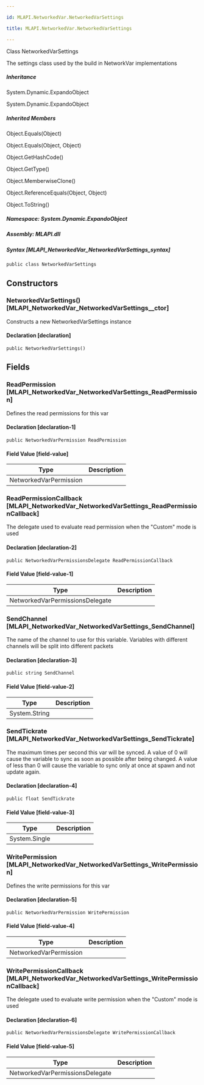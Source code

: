 ```yaml
---

id: MLAPI.NetworkedVar.NetworkedVarSettings

title: MLAPI.NetworkedVar.NetworkedVarSettings

---
```


Class NetworkedVarSettings

<div class="markdown level0 summary" markdown="1">

The settings class used by the build in NetworkVar implementations

</div>

<div class="markdown level0 conceptual" markdown="1">

</div>

<div class="inheritance" markdown="1">

##### Inheritance

<div class="level0" markdown="1">

System.Dynamic.ExpandoObject

</div>

<div class="level1" markdown="1">

System.Dynamic.ExpandoObject

</div>

</div>

<div class="inheritedMembers" markdown="1">

##### Inherited Members

<div markdown="1">

Object.Equals(Object)

</div>

<div markdown="1">

Object.Equals(Object, Object)

</div>

<div markdown="1">

Object.GetHashCode()

</div>

<div markdown="1">

Object.GetType()

</div>

<div markdown="1">

Object.MemberwiseClone()

</div>

<div markdown="1">

Object.ReferenceEquals(Object, Object)

</div>

<div markdown="1">

Object.ToString()

</div>

</div>

##### **Namespace**: System.Dynamic.ExpandoObject

##### **Assembly**: MLAPI.dll

##### Syntax [MLAPI_NetworkedVar_NetworkedVarSettings_syntax]

    public class NetworkedVarSettings

## Constructors <span id="MLAPI_NetworkedVar_NetworkedVarSettings__ctor_"></span>

### NetworkedVarSettings() [MLAPI_NetworkedVar_NetworkedVarSettings__ctor]

<div class="markdown level1 summary" markdown="1">

Constructs a new NetworkedVarSettings instance

</div>

<div class="markdown level1 conceptual" markdown="1">

</div>

#### Declaration [declaration]

    public NetworkedVarSettings()

## Fields

### ReadPermission [MLAPI_NetworkedVar_NetworkedVarSettings_ReadPermission]

<div class="markdown level1 summary" markdown="1">

Defines the read permissions for this var

</div>

<div class="markdown level1 conceptual" markdown="1">

</div>

#### Declaration [declaration-1]

    public NetworkedVarPermission ReadPermission

#### Field Value [field-value]

| Type                   | Description |
|------------------------|-------------|
| NetworkedVarPermission |             |

### ReadPermissionCallback [MLAPI_NetworkedVar_NetworkedVarSettings_ReadPermissionCallback]

<div class="markdown level1 summary" markdown="1">

The delegate used to evaluate read permission when the "Custom" mode is
used

</div>

<div class="markdown level1 conceptual" markdown="1">

</div>

#### Declaration [declaration-2]

    public NetworkedVarPermissionsDelegate ReadPermissionCallback

#### Field Value [field-value-1]

| Type                            | Description |
|---------------------------------|-------------|
| NetworkedVarPermissionsDelegate |             |

### SendChannel [MLAPI_NetworkedVar_NetworkedVarSettings_SendChannel]

<div class="markdown level1 summary" markdown="1">

The name of the channel to use for this variable. Variables with
different channels will be split into different packets

</div>

<div class="markdown level1 conceptual" markdown="1">

</div>

#### Declaration [declaration-3]

    public string SendChannel

#### Field Value [field-value-2]

| Type                                    | Description |
|-----------------------------------------|-------------|
| <span class="xref">System.String</span> |             |

### SendTickrate [MLAPI_NetworkedVar_NetworkedVarSettings_SendTickrate]

<div class="markdown level1 summary" markdown="1">

The maximum times per second this var will be synced. A value of 0 will
cause the variable to sync as soon as possible after being changed. A
value of less than 0 will cause the variable to sync only at once at
spawn and not update again.

</div>

<div class="markdown level1 conceptual" markdown="1">

</div>

#### Declaration [declaration-4]

    public float SendTickrate

#### Field Value [field-value-3]

| Type                                    | Description |
|-----------------------------------------|-------------|
| <span class="xref">System.Single</span> |             |

### WritePermission [MLAPI_NetworkedVar_NetworkedVarSettings_WritePermission]

<div class="markdown level1 summary" markdown="1">

Defines the write permissions for this var

</div>

<div class="markdown level1 conceptual" markdown="1">

</div>

#### Declaration [declaration-5]

    public NetworkedVarPermission WritePermission

#### Field Value [field-value-4]

| Type                   | Description |
|------------------------|-------------|
| NetworkedVarPermission |             |

### WritePermissionCallback [MLAPI_NetworkedVar_NetworkedVarSettings_WritePermissionCallback]

<div class="markdown level1 summary" markdown="1">

The delegate used to evaluate write permission when the "Custom" mode is
used

</div>

<div class="markdown level1 conceptual" markdown="1">

</div>

#### Declaration [declaration-6]

    public NetworkedVarPermissionsDelegate WritePermissionCallback

#### Field Value [field-value-5]

| Type                            | Description |
|---------------------------------|-------------|
| NetworkedVarPermissionsDelegate |             |
